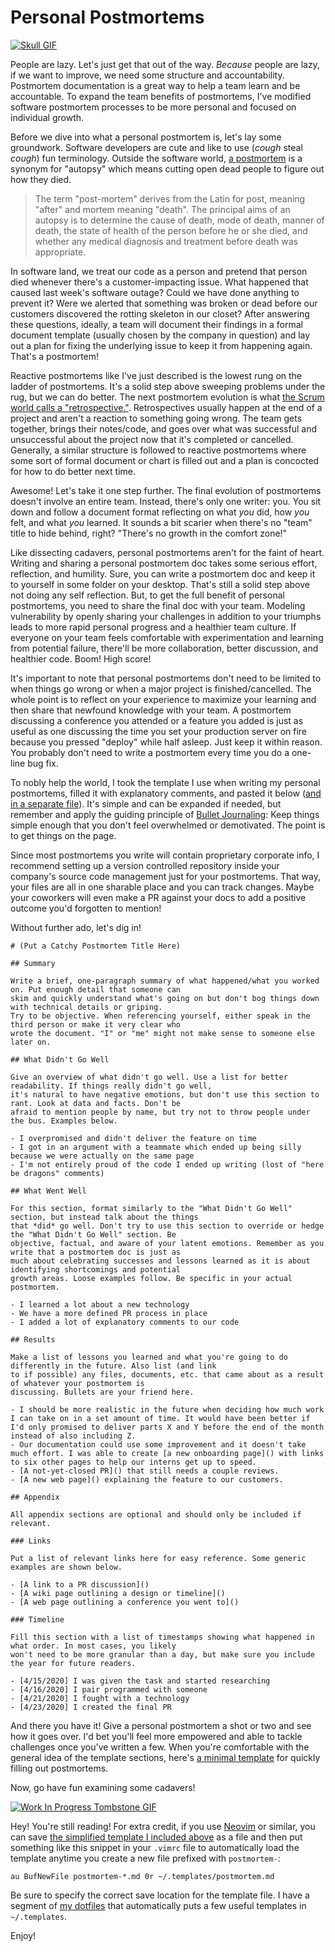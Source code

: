 # Personal Postmortems

[![Skull GIF](skull.gif)](https://giphy.com/stickers/yeti-yk-ykanimation-S5KpKuf56TAw25wmPq)

People are lazy. Let's just get that out of the way. *Because* people are lazy, if we want to improve, we need some structure and accountability. Postmortem documentation is a great way to help a team learn and be accountable. To expand the team benefits of postmortems, I've modified software postmortem processes to be more personal and focused on individual growth.

Before we dive into what a personal postmortem is, let's lay some groundwork. Software developers are cute and like to use (*cough* steal *cough*) fun terminology. Outside the software world, [a postmortem](https://en.wikipedia.org/wiki/Autopsy) is a synonym for "autopsy" which means cutting open dead people to figure out how they died.

> The term "post-mortem" derives from the Latin for post, meaning "after" and mortem meaning "death". The principal aims of an autopsy is to determine the cause of death, mode of death, manner of death, the state of health of the person before he or she died, and whether any medical diagnosis and treatment before death was appropriate.

In software land, we treat our code as a person and pretend that person died whenever there's a customer-impacting issue. What happened that caused last week's software outage? Could we have done anything to prevent it? Were we alerted that something was broken or dead before our customers discovered the rotting skeleton in our closet? After answering these questions, ideally, a team will document their findings in a formal document template (usually chosen by the company in question) and lay out a plan for fixing the underlying issue to keep it from happening again. That's a postmortem!

Reactive postmortems like I've just described is the lowest rung on the ladder of postmortems. It's a solid step above sweeping problems under the rug, but we can do better. The next postmortem evolution is what [the Scrum world calls a "retrospective."](https://www.scrum.org/resources/what-is-a-sprint-retrospective). Retrospectives usually happen at the end of a project and aren't a reaction to something going wrong. The team gets together, brings their notes/code, and goes over what was successful and unsuccessful about the project now that it's completed or cancelled. Generally, a similar structure is followed to reactive postmortems where some sort of formal document or chart is filled out and a plan is concocted for how to do better next time.

Awesome! Let's take it one step further. The final evolution of postmortems doesn't involve an entire team. Instead, there's only one writer: you. You sit down and follow a document format reflecting on what *you* did, how *you* felt, and what *you* learned. It sounds a bit scarier when there's no "team" title to hide behind, right? "There's no growth in the comfort zone!"

Like dissecting cadavers, personal postmortems aren't for the faint of heart. Writing and sharing a personal postmortem doc takes some serious effort, reflection, and humility. Sure, you can write a postmortem doc and keep it to yourself in some folder on your desktop. That's still a solid step above not doing any self reflection. But, to get the full benefit of personal postmortems, you need to share the final doc with your team. Modeling vulnerability by openly sharing your challenges in addition to your triumphs leads to more rapid personal progress and a healthier team culture. If everyone on your team feels comfortable with experimentation and learning from potential failure, there'll be more collaboration, better discussion, and healthier code. Boom! High score!

It's important to note that personal postmortems don't need to be limited to when things go wrong or when a major project is finished/cancelled. The whole point is to reflect on your experience to maximize your learning and then share that newfound knowledge with your team. A postmortem discussing a conference you attended or a feature you added is just as useful as one discussing the time you set your production server on fire because you pressed "deploy" while half asleep. Just keep it within reason. You probably don't need to write a postmortem every time you do a one-line bug fix.

To nobly help the world, I took the template I use when writing my personal postmortems, filled it with explanatory comments, and pasted it below ([and in a separate file](template-demo.md)). It's simple and can be expanded if needed, but remember and apply the guiding principle of [Bullet Journaling](https://bulletjournal.com/): Keep things simple enough that you don't feel overwhelmed or demotivated. The point is to get things on the page.

Since most postmortems you write will contain proprietary corporate info, I recommend setting up a version controlled repository inside your company's source code management just for your postmortems. That way, your files are all in one sharable place and you can track changes. Maybe your coworkers will even make a PR against your docs to add a positive outcome you'd forgotten to mention!

Without further ado, let's dig in!

```
# (Put a Catchy Postmortem Title Here)

## Summary

Write a brief, one-paragraph summary of what happened/what you worked on. Put enough detail that someone can
skim and quickly understand what's going on but don't bog things down with technical details or griping.
Try to be objective. When referencing yourself, either speak in the third person or make it very clear who
wrote the document. "I" or "me" might not make sense to someone else later on.

## What Didn't Go Well

Give an overview of what didn't go well. Use a list for better readability. If things really didn't go well,
it's natural to have negative emotions, but don't use this section to rant. Look at data and facts. Don't be
afraid to mention people by name, but try not to throw people under the bus. Examples below.

- I overpromised and didn't deliver the feature on time
- I got in an argument with a teammate which ended up being silly because we were actually on the same page
- I'm not entirely proud of the code I ended up writing (lost of "here be dragons" comments)

## What Went Well

For this section, format similarly to the "What Didn't Go Well" section, but instead talk about the things
that *did* go well. Don't try to use this section to override or hedge the "What Didn't Go Well" section. Be
objective, factual, and aware of your latent emotions. Remember as you write that a postmortem doc is just as
much about celebrating successes and lessons learned as it is about identifying shortcomings and potential
growth areas. Loose examples follow. Be specific in your actual postmortem.

- I learned a lot about a new technology
- We have a more defined PR process in place
- I added a lot of explanatory comments to our code

## Results

Make a list of lessons you learned and what you're going to do differently in the future. Also list (and link
to if possible) any files, documents, etc. that came about as a result of whatever your postmortem is
discussing. Bullets are your friend here.

- I should be more realistic in the future when deciding how much work I can take on in a set amount of time. It would have been better if I'd only promised to deliver parts X and Y before the end of the month instead of also including Z.
- Our documentation could use some improvement and it doesn't take much effort. I was able to create [a new onboarding page]() with links to six other pages to help our interns get up to speed.
- [A not-yet-closed PR]() that still needs a couple reviews.
- [A new web page]() explaining the feature to our customers.

## Appendix

All appendix sections are optional and should only be included if relevant.

### Links

Put a list of relevant links here for easy reference. Some generic examples are shown below.

- [A link to a PR discussion]()
- [A wiki page outlining a design or timeline]()
- [A web page outlining a conference you went to]()

### Timeline

Fill this section with a list of timestamps showing what happened in what order. In most cases, you likely
won't need to be more granular than a day, but make sure you include the year for future readers.

- [4/15/2020] I was given the task and started researching
- [4/16/2020] I pair programmed with someone
- [4/21/2020] I fought with a technology
- [4/23/2020] I created the final PR
```

And there you have it! Give a personal postmortem a shot or two and see how it goes over. I'd bet you'll feel more empowered and able to tackle challenges once you've written a few. When you're comfortable with the general idea of the template sections, here's [a minimal template](https://raw.githubusercontent.com/jessemillar/blog/postmortems/personal-postmortems/template.md) for quickly filling out postmortems.

Now, go have fun examining some cadavers!

[![Work In Progress Tombstone GIF](header.gif)](https://giphy.com/stickers/wip-work-in-progress-eani13-hS9x8qV9bCrBBHx2rq)

Hey! You're still reading! For extra credit, if you use [Neovim](https://github.com/neovim/neovim) or similar, you can save [the simplified template I included above](template.md) as a file and then put something like this snippet in your `.vimrc` file to automatically load the template anytime you create a new file prefixed with `postmortem-`:

```
au BufNewFile postmortem-*.md 0r ~/.templates/postmortem.md
```

Be sure to specify the correct save location for the template file. I have a segment of [my dotfiles](https://github.com/jessemillar/dotfiles) that automatically puts a few useful templates in `~/.templates`.

Enjoy!
